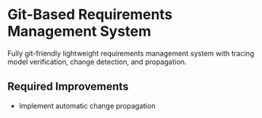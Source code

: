 # Git-Based Requirements Management System

Fully git-friendly lightweight requirements management system with tracing model verification, change detection, and propagation.

## Required Improvements

- Implement automatic change propagation
